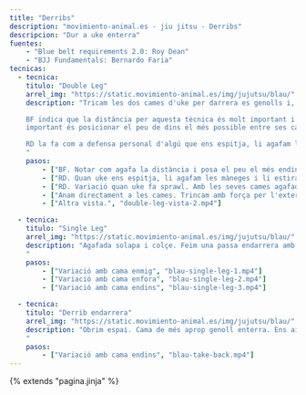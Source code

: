 ```yaml
---
title: "Derribs"
description: "movimiento-animal.es - jiu jitsu - Derribs"
descripcion: "Dur a uke enterra"
fuentes:
    - "Blue belt requirements 2.0: Roy Dean"
    - "BJJ Fundamentals: Bernardo Faria"
tecnicas: 
  - tecnica:
    titulo: "Double Leg"
    arrel_img: "https://static.movimiento-animal.es/img/jujutsu/blau/"
    description: "Tricam les dos cames d'uke per darrera es genolls i, estant bloquejades, les pujam o espitjam amb el cos.

    BF indica que la distància per aquesta tècnica és molt important i que més o menys correspon amb la llargària d'un braç. El més 
    important és posicionar el peu de dins el més possible entre ses cames d'uke.

    RD la fa com a defensa personal d'algú que ens espitja, li agafam les màneges i les utilitzam per deixar-li es braços estirats.
    "
    pasos:
        - ["BF. Notar com agafa la distància i posa el peu el més endins possible entre les cames de uke. També com protegeix ses solapes amb ses mans.", "blau-double-leg-bf.mp4"]
        - ["RD. Quan uke ens espitja, li agafam les màneges i li estiram els braços cap amunt, fent espai avall. Posam peu ben enimg de ses seves cames i feim sa tècnica. Quan es fa es pas per dalt, tori deixa tot el seu pes sobre l'espatlla apoyada amb uke perquè no pugui fugir.", "blau-double-leg-rd.mp4"]
        - ["RD. Variació quan uke fa sprawl. Amb les seves cames agafades, anam fent pases cap es costat fins que cau.", "blau-double-leg-sprawl-rd.mp4"]
        - ["Anam directament a les cames. Trincam amb força per l'exterior i apoyam fortament el cap a nel seu costat. Una vegada establitzats, espitjam amb la cama de fora cap es costat mentre bloquejam la cama de uke cap endins.", "double-leg-agustin-prod.mp4"]
        - ["Altra vista.", "double-leg-vista-2.mp4"]

  - tecnica:
    titulo: "Single Leg"
    arrel_img: "https://static.movimiento-animal.es/img/jujutsu/blau/"
    description: "Agafada solapa i colçe. Feim una passa endarrera amb el peu del colçe de manera que uke faci una passa. Ens penjam de la solapa de uke per romper-li la postura mentre posam es genoll de fora enterra. Agafam cama mentre pressionam amb el cap les seves costelles. Quan ens aixecam espitjam cap es seu cul mentre ens posam la cama entre les cames. Posam es cap enfora i rotam cap enfora.
    "
    pasos:
        - ["Variació amb cama enmig", "blau-single-leg-1.mp4"]
        - ["Variació amb cama enfora", "blau-single-leg-2.mp4"]
        - ["Variació amb cama endins", "blau-single-leg-3.mp4"]

  - tecnica:
    titulo: "Derrib endarrera"
    arrel_img: "https://static.movimiento-animal.es/img/jujutsu/blau/"
    description: "Obrim espai. Cama de més aprop genoll enterra. Ens aixecam espitjant i abraçant. Posam peu per dins com a pivot. Espitjam endarrera mentre posam s'ltra cama com a bloqueix. Quan acaban, treim es braç de baix ràpidament.
    "
    pasos:
        - ["Variació amb cama endins", "blau-take-back.mp4"]
---
```

{% extends  "pagina.jinja" %}
